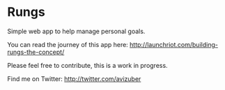 # Rungs
Simple web app to help manage personal goals.

You can read the journey of this app here: http://launchriot.com/building-rungs-the-concept/

Please feel free to contribute, this is a work in progress.

Find me on Twitter: http://twitter.com/avizuber
